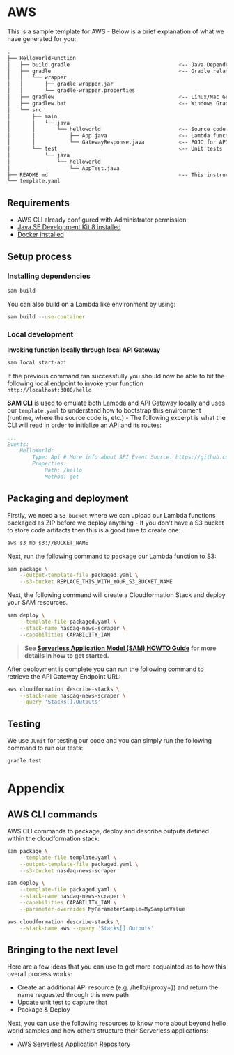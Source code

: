 # AWS

This is a sample template for AWS - Below is a brief explanation of what we have generated for you:

```bash
.
├── HelloWorldFunction
│   ├── build.gradle                                   <-- Java Dependencies
│   ├── gradle                                         <-- Gradle related Boilerplate
│   │   └── wrapper
│   │       ├── gradle-wrapper.jar
│   │       └── gradle-wrapper.properties
│   ├── gradlew                                        <-- Linux/Mac Gradle Wrapper
│   ├── gradlew.bat                                    <-- Windows Gradle Wrapper
│   └── src
│       ├── main
│       │   └── java
│       │       └── helloworld                         <-- Source code for a lambda function
│       │           ├── App.java                       <-- Lambda function code
│       │           └── GatewayResponse.java           <-- POJO for API Gateway Responses object
│       └── test                                       <-- Unit tests
│           └── java
│               └── helloworld
│                   └── AppTest.java
├── README.md                                          <-- This instructions file
└── template.yaml
```

## Requirements

* AWS CLI already configured with Administrator permission
* [Java SE Development Kit 8 installed](http://www.oracle.com/technetwork/java/javase/downloads/jdk8-downloads-2133151.html)
* [Docker installed](https://www.docker.com/community-edition)

## Setup process

### Installing dependencies

```bash
sam build
```

You can also build on a Lambda like environment by using:

```bash
sam build --use-container
```

### Local development

**Invoking function locally through local API Gateway**

```bash
sam local start-api
```

If the previous command ran successfully you should now be able to hit the following local endpoint to invoke your function `http://localhost:3000/hello`

**SAM CLI** is used to emulate both Lambda and API Gateway locally and uses our `template.yaml` to understand how to bootstrap this environment (runtime, where the source code is, etc.) - The following excerpt is what the CLI will read in order to initialize an API and its routes:

```yaml
...
Events:
    HelloWorld:
        Type: Api # More info about API Event Source: https://github.com/awslabs/serverless-application-model/blob/master/versions/2016-10-31.md#api
        Properties:
            Path: /hello
            Method: get
```

## Packaging and deployment

Firstly, we need a `S3 bucket` where we can upload our Lambda functions packaged as ZIP before we deploy anything - If you don't have a S3 bucket to store code artifacts then this is a good time to create one:

```bash
aws s3 mb s3://BUCKET_NAME
```

Next, run the following command to package our Lambda function to S3:

```bash
sam package \
    --output-template-file packaged.yaml \
    --s3-bucket REPLACE_THIS_WITH_YOUR_S3_BUCKET_NAME
```

Next, the following command will create a Cloudformation Stack and deploy your SAM resources.

```bash
sam deploy \
    --template-file packaged.yaml \
    --stack-name nasdaq-news-scraper \
    --capabilities CAPABILITY_IAM
```

> **See [Serverless Application Model (SAM) HOWTO Guide](https://github.com/awslabs/serverless-application-model/blob/master/HOWTO.md) for more details in how to get started.**

After deployment is complete you can run the following command to retrieve the API Gateway Endpoint URL:

```bash
aws cloudformation describe-stacks \
    --stack-name nasdaq-news-scraper \
    --query 'Stacks[].Outputs'
```

## Testing

We use `JUnit` for testing our code and you can simply run the following command to run our tests:

```bash
gradle test
```

# Appendix

## AWS CLI commands

AWS CLI commands to package, deploy and describe outputs defined within the cloudformation stack:

```bash
sam package \
    --template-file template.yaml \
    --output-template-file packaged.yaml \
    --s3-bucket nasdaq-news-scraper

sam deploy \
    --template-file packaged.yaml \
    --stack-name nasdaq-news-scraper \
    --capabilities CAPABILITY_IAM \
    --parameter-overrides MyParameterSample=MySampleValue

aws cloudformation describe-stacks \
    --stack-name aws --query 'Stacks[].Outputs'
```

## Bringing to the next level

Here are a few ideas that you can use to get more acquainted as to how this overall process works:

* Create an additional API resource (e.g. /hello/{proxy+}) and return the name requested through this new path
* Update unit test to capture that
* Package & Deploy

Next, you can use the following resources to know more about beyond hello world samples and how others structure their Serverless applications:

* [AWS Serverless Application Repository](https://aws.amazon.com/serverless/serverlessrepo/)
